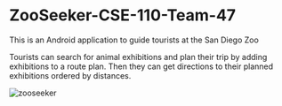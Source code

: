 # ZooSeeker-CSE-110-Team-47
This is an Android application to guide tourists at the San Diego Zoo

Tourists can search for animal exhibitions and plan their trip by adding exhibitions to a route plan.
Then they can get directions to their planned exhibitions ordered by distances.

![zooseeker](https://user-images.githubusercontent.com/64986444/233307362-2741f0b0-6eae-4af6-aadd-47ed2d35df4b.jpg)
